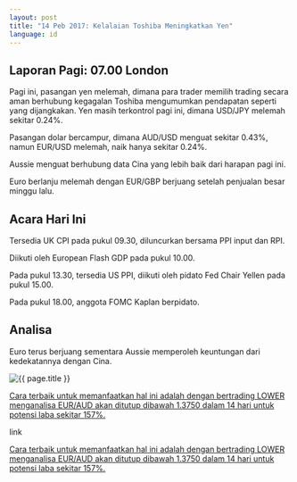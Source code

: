 ```yaml
---
layout: post
title: "14 Peb 2017: Kelalaian Toshiba Meningkatkan Yen"
language: id
---
```

## Laporan Pagi: 07.00 London

Pagi ini, pasangan yen melemah, dimana para trader memilih trading secara aman berhubung kegagalan Toshiba mengumumkan pendapatan seperti yang dijangkakan. Yen masih terkontrol pagi ini, dimana USD/JPY melemah sekitar 0.24%.

Pasangan dolar bercampur, dimana AUD/USD menguat sekitar 0.43%, namun EUR/USD melemah, naik hanya sekitar 0.24%.

Aussie menguat berhubung data Cina yang lebih baik dari harapan pagi ini.

Euro berlanju melemah dengan EUR/GBP berjuang setelah penjualan besar minggu lalu.

## Acara Hari Ini

Tersedia UK CPI pada pukul 09.30, diluncurkan bersama PPI input dan RPI.

Diikuti oleh European Flash GDP pada pukul 10.00.

Pada pukul 13.30, tersedia US PPI, diikuti oleh pidato Fed Chair Yellen pada pukul 15.00.

Pada pukul 18.00, anggota FOMC Kaplan berpidato.

## Analisa

Euro terus berjuang sementara Aussie memperoleh keuntungan dari kedekatannya dengan Cina.

<img class="post-image" src="{{ site.url }}/images/Screen Shot 2017-02-14.png" alt="{{ page.title }}">

<a href="%LINK%%?currency=USD&market=forex&underlying=frxEURAUD&formname=higherlower&duration_amount=14&duration_units=d&amount=10&amount_type=payout&expiry_type=duration&barrier=1.3750">Cara terbaik untuk memanfaatkan hal ini adalah dengan bertrading LOWER menganalisa EUR/AUD akan ditutup dibawah 1.3750 dalam 14 hari untuk potensi laba sekitar 157%.</a>

link

[Cara terbaik untuk memanfaatkan hal ini adalah dengan bertrading LOWER menganalisa EUR/AUD akan ditutup dibawah 1.3750 dalam 14 hari untuk potensi laba sekitar 157%.](%LINK%%?currency=USD&market=forex&underlying=frxEURAUD&formname=higherlower&duration_amount=14&duration_units=d&amount=10&amount_type=payout&expiry_type=duration&barrier=1.3750)